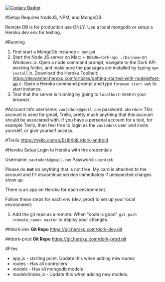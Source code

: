 [![Codacy Badge](https://www.codacy.com/project/badge/e8b26b82697c41af8dbfec0da42caeb2)](https://www.codacy.com)

#Setup
Requires NodeJS, NPM, and MongoDB.

Remote DB is for production use ONLY. Use a local mongodb or setup a Heroku dev env for testing.

#Running
1. First start a MongoDb instance
`> mongod`
2. Start the Node JS server
on Mac: `> DEBUG=dork-api ./bin/www`
on Windows:
a. Open a node command prompt, navigate to the Dork API working folder, and make sure the packages are installed by typing `npm install`
b. Download the Heroku Toolbelt: https://devcenter.heroku.com/articles/getting-started-with-nodejs#set-up
c. Open a Heroku command prompt and type `foreman start web` to start instance.
3. Test that the server is running by going to `localhost:5000` in your browser.

#Account Info
username: `vautodork@gmail.com`
password: `uberdork`
This account is used for gmail, Trello, pretty much anything that this account should be associated with. If you have a personal account for a tool, for example Trello, then feel free to login as the `vautodork` user and invite yourself, or give yourself access.

#Trello
https://trello.com/b/Es8lXpIL/dork-android

#Heroku Setup
Login to Heroku with the credentials

Username:   `vautodork@gmail.com`
Password:   `uberdork`

Please do **not** do anything that is not free. My card is attached to the account and I'll
discontinue service immediately if unexpected charges show up.

There is an app on Heroku for each environment.

Follow these steps for each env (dev, prod) to set up your local environment:

1. Add the git repo as a remote. When "code is good" `git push <remote_name> master` to deploy your changes.

##dork-dev
**Git Repo**    https://git.heroku.com/dork-dev.git

##dork-prod
**Git Repo**    https://git.heroku.com/dork-prod.git

#Files
* app.js - starting point. Update this when adding new routes
* routes - Has all controllers
* models - Has all mongodb models
* models/index.js - Update this when adding new models.
